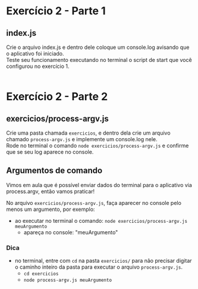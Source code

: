 # Exercício 2 - Parte 1
## index.js
Crie o arquivo index.js e dentro dele coloque um console.log avisando que o aplicativo foi iniciado. <br>
Teste seu funcionamento executando no terminal o script de start que você configurou no exercício 1.
<br><br>
# Exercício 2 - Parte 2

## exercicios/process-argv.js
Crie uma pasta chamada ```exercicios```, e dentro dela crie um arquivo chamado ```process-argv.js``` e implemente um console.log nele.<br>
Rode no terminal o comando ```node exercicios/process-argv.js``` e confirme que se seu log aparece no console.

## Argumentos de comando
Vimos em aula que é possível enviar dados do terminal para o aplicativo via process.argv, então vamos praticar!

No arquivo ```exercicios/process-argv.js```, faça aparecer no console pelo menos um argumento, por exemplo:
- ao executar no terminal o comando: ```node exercicios/process-argv.js meuArgumento```
    - apareça no console: "meuArgumento"

### Dica
- no terminal, entre com ```cd``` na pasta ```exercicios/``` para não precisar digitar o caminho inteiro da pasta para executar o arquivo ```process-argv.js```.
    - ```cd exercicios```
    - ```node process-argv.js meuArgumento```
